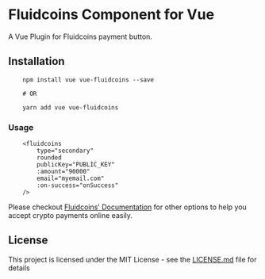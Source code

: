 # Fluidcoins Component for Vue
A Vue Plugin for Fluidcoins payment button.

## Installation
``` 
    npm install vue vue-fluidcoins --save 

    # OR
    
    yarn add vue vue-fluidcoins 

```

### Usage
```
    <fluidcoins 
        type="secondary"
        rounded
        publicKey="PUBLIC_KEY"
        :amount="90000"
        email="myemail.com"
        :on-success="onSuccess"
    />
```
Please checkout [Fluidcoins' Documentation](https://developers.fluidcoins.com/docs/overview) for other options to help you accept crypto payments online easily.

## License

This project is licensed under the MIT License - see the [LICENSE.md](LICENSE) file for details
